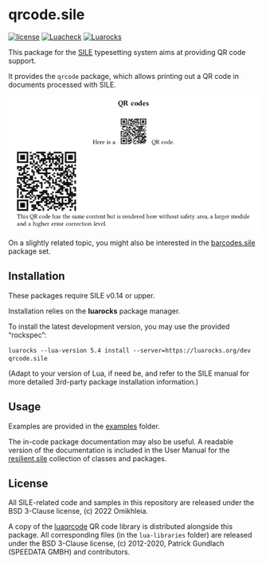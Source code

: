 # qrcode.sile

[![license](https://img.shields.io/github/license/Omikhleia/qrcode.sile?label=License)](LICENSE)
[![Luacheck](https://img.shields.io/github/actions/workflow/status/Omikhleia/qrcode.sile/luacheck.yml?branch=main&label=Luacheck&logo=Lua)](https://github.com/Omikhleia/qrcode.sile/actions?workflow=Luacheck)
[![Luarocks](https://img.shields.io/luarocks/v/Omikhleia/qrcode.sile?label=Luarocks&logo=Lua)](https://luarocks.org/modules/Omikhleia/qrcode.sile)

This package for the [SILE](https://github.com/sile-typesetter/sile) typesetting
system aims at providing QR code support.

It provides the `qrcode` package, which allows printing out a QR code in documents
processed with SILE.

![QR codes](qrcode.png "QR code example")

On a slightly related topic, you might also be interested in the [barcodes.sile](https://github.com/Omikhleia/barcodes.sile) package set.

## Installation

These packages require SILE v0.14 or upper.

Installation relies on the **luarocks** package manager.

To install the latest development version, you may use the provided “rockspec”:

```
luarocks --lua-version 5.4 install --server=https://luarocks.org/dev qrcode.sile
```

(Adapt to your version of Lua, if need be, and refer to the SILE manual for more
detailed 3rd-party package installation information.)

## Usage

Examples are provided in the [examples](./examples) folder.

The in-code package documentation may also be useful.
A readable version of the documentation is included in the User Manual for
the [resilient.sile](https://github.com/Omikhleia/resilient.sile) collection
of classes and packages.

## License

All SILE-related code and samples in this repository are released under the BSD 3-Clause license,
(c) 2022 Omikhleia.

A copy of the [luaqrcode](https://github.com/speedata/luaqrcode) QR code library is
distributed alongside this package.
All corresponding files (in the `lua-libraries` folder) are released under
the BSD 3-Clause license, (c) 2012-2020, Patrick Gundlach (SPEEDATA GMBH) and
contributors.
